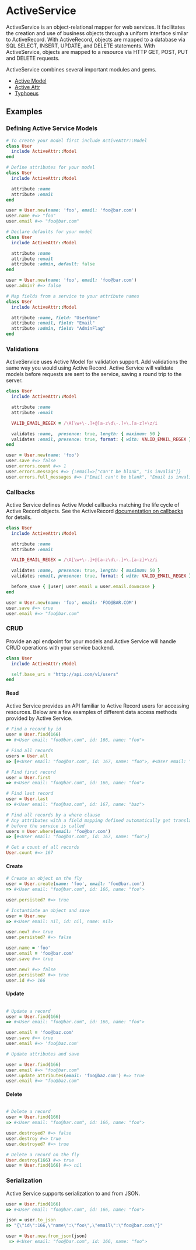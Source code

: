 # ActiveService

ActiveService is an object-relational mapper for web services. It facilitates the creation and use of business objects through a uniform interface similar to ActiveRecord. With ActiveRecord, objects are mapped to a database via SQL SELECT, INSERT, UPDATE, and DELETE statements. With ActiveService, objects are mapped to a resource via HTTP GET, POST, PUT and DELETE requests.

ActiveService combines several important modules and gems.

* [Active Model][active_model]
* [Active Attr][active_attr]
* [Typhoeus][typhoeus]

[active_model]: https://github.com/rails/rails/tree/master/activemodel
[active_attr]: https://github.com/cgriego/active_attr
[typhoeus]: https://github.com/typhoeus/typhoeus
[activerecord_callbacks]: http://api.rubyonrails.org/classes/ActiveRecord/Callbacks.html

## Examples

### Defining Active Service Models

```ruby
# To create your model first include ActiveAttr::Model
class User
  include ActiveAttr::Model
end

# Define attributes for your model
class User
  include ActiveAttr::Model

  attribute :name 
  attribute :email
end

user = User.new(name: 'foo', email: 'foo@bar.com')
user.name #=> "foo"
user.email #=> "foo@bar.com"

# Declare defaults for your model
class User
  include ActiveAttr::Model

  attribute :name 
  attribute :email
  attribute :admin, default: false
end

user = User.new(name: 'foo', email: 'foo@bar.com')
user.admin? #=> false

# Map fields from a service to your attribute names
class User
  include ActiveAttr::Model

  attribute :name, field: "UserName"
  attribute :email, field: "Email"
  attribute :admin, field: "AdminFlag"
end
```

### Validations

ActiveService uses Active Model for validation support. Add validations the same way you would using Active Record. Active Service will validate models before requests are sent to the service, saving a round trip to the server.

```ruby
class User
  include ActiveAttr::Model

  attribute :name 
  attribute :email

  VALID_EMAIL_REGEX = /\A[\w+\-.]+@[a-z\d\-.]+\.[a-z]+\z/i

  validates :name,  presence: true, length: { maximum: 50 }
  validates :email, presence: true, format: { with: VALID_EMAIL_REGEX }  
end

user = User.new(name: 'foo')
user.save #=> false
user.errors.count #=> 1
user.errors.messages #=> {:email=>["can't be blank", "is invalid"]}
user.errors.full_messages #=> ["Email can't be blank", "Email is invalid"]
```

### Callbacks

Active Service defines Active Model callbacks matching the life cycle of Active Record objects. See the ActiveRecord [documentation on callbacks][activerecord_callbacks] for details.

```ruby
class User
  include ActiveAttr::Model

  attribute :name 
  attribute :email

  VALID_EMAIL_REGEX = /\A[\w+\-.]+@[a-z\d\-.]+\.[a-z]+\z/i

  validates :name,  presence: true, length: { maximum: 50 }
  validates :email, presence: true, format: { with: VALID_EMAIL_REGEX }  

  before_save { |user| user.email = user.email.downcase }  
end

user = User.new(name: 'foo', email: 'FOO@BAR.COM')
user.save #=> true
user.email #=> "foo@bar.com"
```

### CRUD

Provide an api endpoint for your models and Active Service will handle CRUD operations with your service backend.

```ruby
class User
  include ActiveAttr::Model

  self.base_uri = "http://api.com/v1/users"
end
```

#### Read

Active Service provides an API familiar to Active Record users for accessing resources. Below are a few examples of different data access methods provided by Active Service.

```ruby
# Find a record by id
user = User.find(166)
=> #<User email: "foo@bar.com", id: 166, name: "foo"> 

# Find all records
users = User.all
=> [#<User email: "foo@bar.com", id: 167, name: "foo">, #<User email: "foo@baz.com", id: 168, name: "baz">] 

# Find first record
user = User.first
=> #<User email: "foo@bar.com", id: 166, name: "foo"> 

# Find last record
user = User.last
=> #<User email: "foo@baz.com", id: 167, name: "baz"> 

# Find all records by a where clause
# Any attributes with a field mapping defined automatically get translated 
# before the service is called
users = User.where(email: 'foo@bar.com')
=> [#<User email: "foo@bar.com", id: 167, name: "foo">] 

# Get a count of all records
User.count #=> 167
```

#### Create
```ruby
# Create an object on the fly
user = User.create(name: 'foo', email: 'foo@bar.com')
=> #<User email: "foo@bar.com", id: 166, name: "foo"> 

user.persisted? #=> true

# Instantiate an object and save
user = User.new
=> #<User email: nil, id: nil, name: nil> 

user.new? #=> true
user.persisted? #=> false

user.name = 'foo'
user.email = 'foo@bar.com'
user.save #=> true

user.new? #=> false
user.persisted? #=> true
user.id #=> 166
```

#### Update 
```ruby

# Update a record
user = User.find(166)
=> #<User email: "foo@bar.com", id: 166, name: "foo"> 

user.email = 'foo@baz.com'
user.save #=> true
user.email #=> 'foo@baz.com'

# Update attributes and save 

user = User.find(166)
user.email #=> "foo@bar.com"
user.update_attributes(email: 'foo@baz.com') #=> true
user.email #=> "foo@baz.com"
```

#### Delete
```ruby

# Delete a record
user = User.find(166)
=> #<User email: "foo@bar.com", id: 166, name: "foo"> 

user.destroyed? #=> false
user.destroy #=> true
user.destroyed? #=> true

# Delete a record on the fly
User.destroy(166) #=> true
user = User.find(166) #=> nil 
```

### Serialization

Active Service supports serialization to and from JSON.

```ruby
user = User.find(166)
=> #<User email: "foo@bar.com", id: 166, name: "foo"> 

json = user.to_json
=> "{\"id\":166,\"name\":\"foo\",\"email\":\"foo@bar.com\"}" 

user = User.new.from_json(json)
 => #<User email: "foo@bar.com", id: 166, name: "foo"> 
```
